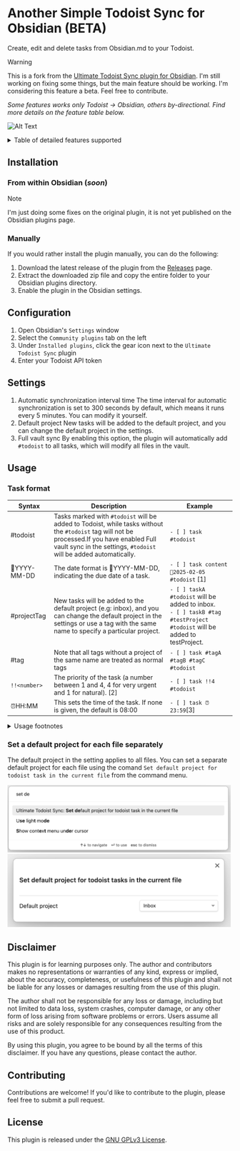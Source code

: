 # Another Simple Todoist Sync for Obsidian (BETA)

Create, edit and delete tasks from Obsidian.md to your Todoist.

> [!WARNING]
> This is a fork from the [Ultimate Todoist Sync plugin for Obsidian](https://github.com/HeroBlackInk/ultimate-todoist-sync-for-obsidian). I'm still working on fixing some things, but the main feature should be working. I'm considering this feature a beta. Feel free to contribute.
>
> *Some features works only Todoist -> Obsidian, others by-directional. Find more details on the feature table below.*

![Alt Text](/attachment/demo.gif)



<details>

<summary>Table of detailed features supported</summary>

| Feature                 | from Obsidian to Todoist | from Todoist to Obsidian | 
|-------------------------|-------------------------------|-------------------------------|
| Add task                | ✅                            | 🔜                           |             
| Delete task             | ✅                            | 🔜                           |             
| Modify task content     | ✅                            | ✅                           |             
| Modify task due date    | ✅                            | ✅                           |    
| Modify task due time    | ✅                            | 🔜                           |             
| Modify task description | 🔜                            | 🔜                           |             
| Modify task labels/tags | ✅                            | 🔜                           |             
| Mark task as completed  | ✅                            | ✅                           |             
| Mark task as uncompleted| ✅                            | ✅                           |             
| Modify project          | 🔜                            | 🔜                           |             
| Modify section          | 🔜                            | 🔜                           |             
| Modify priority [1]     | ✅                            | 🔜                           | 
| Add reminder            | ✅                            | ✅                           |
| Move tasks between files| 🔜                            | 🔜                           |
| Added-at date           | 🔜                            | 🔜                           |
| Completed-at date       | 🔜                            | 🔜                           |
| Task notes [2]          | 🔜                            | ✅                           |

- [1] Task priority only support one-way synchronization
- [2] Task notes/comments only support one-way synchronization from Todoist to Obsidian.

</details>

## Installation

### From within Obsidian (*soon*)

> [!NOTE]
> I'm just doing some fixes on the original plugin, it is not yet published on the Obsidian plugins page.

<!-- From Obsidian v1.3.5+, you can activate this plugin within Obsidian by doing the following:

1. Open Obsidian's `Settings` window
2. Select the `Community plugins` tab on the left
3. Make sure `Restricted mode` is **off**
4. Click `Browse` next to `Community Plugins`
5. Search for and click on `Ultimate Todoist Sync`
6. Click `Install`
7. Once installed, close the `Community Plugins` window
8. Under `Installed Plugins`, activate the `Ultimate Todoist Sync` plugin

You can update the plugin following the same procedure, clicking `Update` instead of `Install` -->

### Manually

If you would rather install the plugin manually, you can do the following:

1. Download the latest release of the plugin from the [Releases](https://github.com/eudennis/ultimate-todoist-sync-for-obsidian-experiment/releases) page.
2. Extract the downloaded zip file and copy the entire folder to your Obsidian plugins directory.
3. Enable the plugin in the Obsidian settings.


## Configuration

1. Open Obsidian's `Settings` window
2. Select the `Community plugins` tab on the left
3. Under `Installed plugins`, click the gear icon next to the `Ultimate Todoist Sync` plugin
4. Enter your Todoist API token


## Settings
1. Automatic synchronization interval time
The time interval for automatic synchronization is set to 300 seconds by default, which means it runs every 5 minutes. You can modify it yourself.
2. Default project
New tasks will be added to the default project, and you can change the default project in the settings. 
3. Full vault sync
By enabling this option, the plugin will automatically add `#todoist` to all tasks, which will modify all files in the vault.


## Usage

### Task format

| Syntax | Description | Example |
| --- | --- | --- |
|#todoist           |   Tasks marked with `#todoist` will be added to Todoist, while tasks without the `#todoist` tag will not be processed.If you have enabled Full vault sync in the settings, `#todoist` will be added automatically.| `- [ ] task #todoist`|
| 📅YYYY-MM-DD      | The date format is 📅YYYY-MM-DD, indicating the due date of a task. | `- [ ] task content 📅2025-02-05 #todoist` [1] |
| #projectTag       | New tasks will be added to the default project (e.g: inbox), and you can change the default project in the settings or use a tag with the same name to specify a particular project. | `- [ ] taskA #todoist` will be added to inbox.<br>`- [ ] taskB #tag #testProject #todoist` will be added to testProject.|
| #tag              | Note that all tags without a project of the same name are treated as normal tags | `- [ ] task #tagA #tagB #tagC #todoist` |
|   `!!<number>`    | The priority of the task (a number between 1 and 4, 4 for very urgent and 1 for natural). [2] | `- [ ] task !!4 #todoist` |
|⏰HH:MM             |This sets the time of the task. If none is given, the default is 08:00|`- [ ] task ⏰23:59`[3]|

<details>
<summary>Usage footnotes</summary>

- [1] Supports the following emojis: 📅, 📆, 🗓, 🗓️
- [2] Keep in mind that very urgent is the priority 1 on clients. So, the priority 1 in the client corresponds to the number 4 here (Because that's how the official API of Todoist is designed.).
- [3] Supports the following emojis: ⏰, ⏲

</details>

###  Set a default project for each file separately

The default project in the setting applies to all files. You can set a separate default project for each file using the comand `Set default project for todoist task in the current file` from the command menu. 

<img src="/attachment/command-set-default-project-for-file.png" width="500">
<img src="/attachment/default-project-for-file-modal.png" width="500">


## Disclaimer

This plugin is for learning purposes only. The author and contributors makes no representations or warranties of any kind, express or implied, about the accuracy, completeness, or usefulness of this plugin and shall not be liable for any losses or damages resulting from the use of this plugin.

The author shall not be responsible for any loss or damage, including but not limited to data loss, system crashes, computer damage, or any other form of loss arising from software problems or errors. Users assume all risks and are solely responsible for any consequences resulting from the use of this product.

By using this plugin, you agree to be bound by all the terms of this disclaimer. If you have any questions, please contact the author.


## Contributing

Contributions are welcome! If you'd like to contribute to the plugin, please feel free to submit a pull request.


## License

This plugin is released under the [GNU GPLv3 License](/LICENSE.md).

